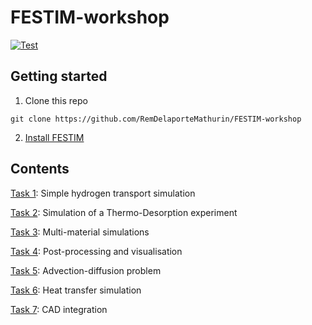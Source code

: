 # FESTIM-workshop

[![Test](https://github.com/RemDelaporteMathurin/FESTIM-workshop/actions/workflows/test_notebooks.yml/badge.svg)](https://github.com/RemDelaporteMathurin/FESTIM-workshop/actions/workflows/test_notebooks.yml)

## Getting started

1. Clone this repo

```
git clone https://github.com/RemDelaporteMathurin/FESTIM-workshop
```
2. [Install FESTIM](https://festim.readthedocs.io/en/latest/getting_started.html)


## Contents

[Task 1](https://github.com/RemDelaporteMathurin/FESTIM-workshop/blob/main/tasks/task1.ipynb): Simple hydrogen transport simulation

[Task 2](https://github.com/RemDelaporteMathurin/FESTIM-workshop/blob/main/tasks/task2.ipynb): Simulation of a Thermo-Desorption experiment

[Task 3](https://github.com/RemDelaporteMathurin/FESTIM-workshop/blob/main/tasks/task3.ipynb): Multi-material simulations

[Task 4](https://github.com/RemDelaporteMathurin/FESTIM-workshop/blob/main/tasks/task4.ipynb): Post-processing and visualisation

[Task 5](https://github.com/RemDelaporteMathurin/FESTIM-workshop/blob/main/tasks/task5.ipynb): Advection-diffusion problem

[Task 6](https://github.com/RemDelaporteMathurin/FESTIM-workshop/blob/main/tasks/task6.ipynb): Heat transfer simulation

[Task 7](https://github.com/RemDelaporteMathurin/FESTIM-workshop/blob/main/tasks/task7.ipynb): CAD integration